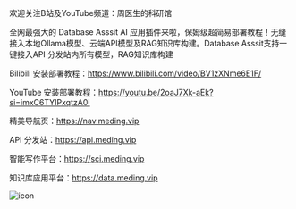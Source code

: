 欢迎关注B站及YouTube频道：周医生的科研馆

全网最强大的 Database Asssit AI 应用插件来啦，保姆级超简易部署教程！无缝接入本地Ollama模型、云端API模型及RAG知识库构建。Database Asssit支持一键接入API 分发站内所有模型，RAG知识库构建

Bilibili 安装部署教程：https://www.bilibili.com/video/BV1zXNme6E1F/

YouTube 安装部署教程：https://youtu.be/2oaJ7Xk-aEk?si=imxC6TYIPxqtzA0I

精美导航页：https://nav.meding.vip

API 分发站：https://api.meding.vip

智能写作平台：https://sci.meding.vip

知识库应用平台：https://data.meding.vip

![icon](https://github.com/user-attachments/assets/8886de29-1787-4e2e-a224-9382f53fc9cc)
